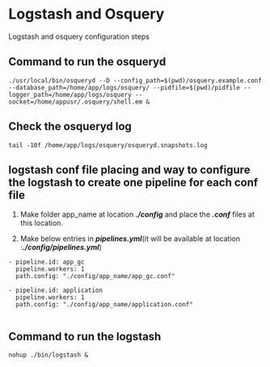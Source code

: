 # Logstash and Osquery
Logstash and osquery configuration steps


## Command to run the osqueryd
```
./usr/local/bin/osqueryd --D --config_path=$(pwd)/osquery.example.conf --database_path=/home/app/logs/osquery/ --pidfile=$(pwd)/pidfile --logger_path=/home/app/logs/osquery --socket=/home/appusr/.osquery/shell.em &

```

## Check the osqueryd log
```
tail -10f /home/app/logs/osquery/osqueryd.snapshots.log
```

## logstash conf file placing and way to configure the logstash to create one pipeline for each conf file

1. Make folder app_name at location ***./config*** and place the ***.conf*** files at this location.

2. Make below entries in ***pipelines.yml***(it will be available at location :***./config/pipelines.yml***)

```
- pipeline.id: app_gc
  pipeline.workers: 1
  path.config: "./config/app_name/app_gc.conf"

- pipeline.id: application
  pipeline.workers: 1
  path.config: "./config/app_name/application.conf"
  
```

## Command to run the logstash
```
nohup ./bin/logstash &
```